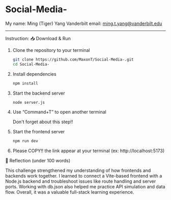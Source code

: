 # Social-Media-
My name: Ming (Tiger) Yang
Vanderbilt email: ming.t.yang@vanderbilt.edu

------
Instruction: 
📥 Download & Run

1. Clone the repository to your terminal
   ```bash
   git clone https://github.com/MaxonT/Social-Media-.git
   cd Social-Media-

2. Install dependencies
   ```bash
   npm install

3. Start the backend server
   ```bash
   node server.js

4. Use “Command+T” to open another terminal

   Don't forget about this step!!

6. Start the frontend server
   ```bash
   npm run dev

7. Please COPY!! the link appear at your terminal
   (ex: http://localhost:5173)


📝 Reflection (under 100 words)

This challenge strengthened my understanding of how frontends and backends work together. I learned to connect a Vite-based frontend with a Node.js backend and troubleshoot issues like route handling and server ports. Working with db.json also helped me practice API simulation and data flow. Overall, it was a valuable full-stack learning experience.
   
